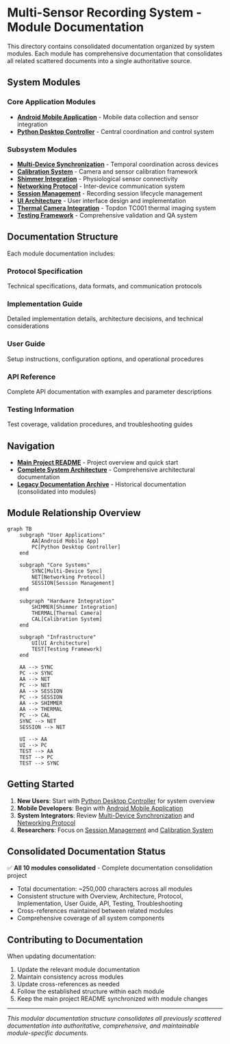 # Multi-Sensor Recording System - Module Documentation

This directory contains consolidated documentation organized by system modules. Each module has comprehensive documentation that consolidates all related scattered documents into a single authoritative source.

## System Modules

### Core Application Modules
- **[Android Mobile Application](android-mobile-application/README.md)** - Mobile data collection and sensor integration
- **[Python Desktop Controller](python-desktop-controller/README.md)** - Central coordination and control system

### Subsystem Modules  
- **[Multi-Device Synchronization](multi-device-synchronization/README.md)** - Temporal coordination across devices
- **[Calibration System](calibration-system/README.md)** - Camera and sensor calibration framework
- **[Shimmer Integration](shimmer-integration/README.md)** - Physiological sensor connectivity
- **[Networking Protocol](networking-protocol/README.md)** - Inter-device communication system
- **[Session Management](session-management/README.md)** - Recording session lifecycle management
- **[UI Architecture](ui-architecture/README.md)** - User interface design and implementation
- **[Thermal Camera Integration](thermal-camera-integration/README.md)** - Topdon TC001 thermal imaging system
- **[Testing Framework](testing-framework/README.md)** - Comprehensive validation and QA system

## Documentation Structure

Each module documentation includes:

### Protocol Specification
Technical specifications, data formats, and communication protocols

### Implementation Guide  
Detailed implementation details, architecture decisions, and technical considerations

### User Guide
Setup instructions, configuration options, and operational procedures

### API Reference
Complete API documentation with examples and parameter descriptions

### Testing Information
Test coverage, validation procedures, and troubleshooting guides

## Navigation

- **[Main Project README](../../README.md)** - Project overview and quick start
- **[Complete System Architecture](../thesis_report/Chapter_4_Design_and_Implementation.md)** - Comprehensive architectural documentation
- **[Legacy Documentation Archive](../archive/)** - Historical documentation (consolidated into modules)

## Module Relationship Overview

```mermaid
graph TB
    subgraph "User Applications"
        AA[Android Mobile App]
        PC[Python Desktop Controller]
    end
    
    subgraph "Core Systems"
        SYNC[Multi-Device Sync]
        NET[Networking Protocol]
        SESSION[Session Management]
    end
    
    subgraph "Hardware Integration"
        SHIMMER[Shimmer Integration]
        THERMAL[Thermal Camera]
        CAL[Calibration System]
    end
    
    subgraph "Infrastructure"
        UI[UI Architecture]
        TEST[Testing Framework]
    end
    
    AA --> SYNC
    PC --> SYNC
    AA --> NET
    PC --> NET
    AA --> SESSION
    PC --> SESSION
    AA --> SHIMMER
    AA --> THERMAL
    PC --> CAL
    SYNC --> NET
    SESSION --> NET
    
    UI --> AA
    UI --> PC
    TEST --> AA
    TEST --> PC
    TEST --> SYNC
```

## Getting Started

1. **New Users**: Start with [Python Desktop Controller](python-desktop-controller/README.md) for system overview
2. **Mobile Developers**: Begin with [Android Mobile Application](android-mobile-application/README.md)
3. **System Integrators**: Review [Multi-Device Synchronization](multi-device-synchronization/README.md) and [Networking Protocol](networking-protocol/README.md)
4. **Researchers**: Focus on [Session Management](session-management/README.md) and [Calibration System](calibration-system/README.md)

## Consolidated Documentation Status

✅ **All 10 modules consolidated** - Complete documentation consolidation project
- Total documentation: ~250,000 characters across all modules
- Consistent structure with Overview, Architecture, Protocol, Implementation, User Guide, API, Testing, Troubleshooting
- Cross-references maintained between related modules
- Comprehensive coverage of all system components

## Contributing to Documentation

When updating documentation:
1. Update the relevant module documentation
2. Maintain consistency across modules
3. Update cross-references as needed
4. Follow the established structure within each module
5. Keep the main project README synchronized with module changes

---

*This modular documentation structure consolidates all previously scattered documentation into authoritative, comprehensive, and maintainable module-specific documents.*